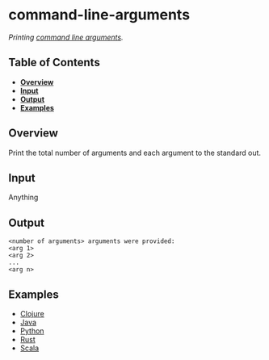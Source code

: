 # command-line-arguments

*Printing [command line arguments](http://rosettacode.org/wiki/Command-line_arguments).*

## Table of Contents
* **[Overview](#overview)**
* **[Input](#input)**
* **[Output](#output)**
* **[Examples](#examples)**

## Overview
Print the total number of arguments and each argument to the standard out.

## Input
Anything

## Output
```
<number of arguments> arguments were provided:
<arg 1>
<arg 2>
...
<arg n>
```

## Examples
- [Clojure](clojure/)
- [Java](java/)
- [Python](python/)
- [Rust](rust/)
- [Scala](scala/)
